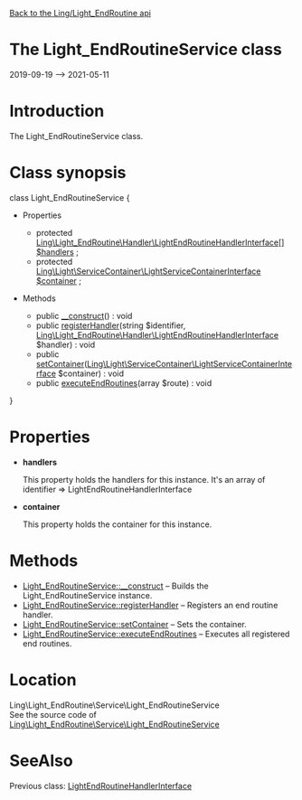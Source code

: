 [Back to the Ling/Light_EndRoutine api](https://github.com/lingtalfi/Light_EndRoutine/blob/master/doc/api/Ling/Light_EndRoutine.md)



The Light_EndRoutineService class
================
2019-09-19 --> 2021-05-11






Introduction
============

The Light_EndRoutineService class.



Class synopsis
==============


class <span class="pl-k">Light_EndRoutineService</span>  {

- Properties
    - protected [Ling\Light_EndRoutine\Handler\LightEndRoutineHandlerInterface[]](https://github.com/lingtalfi/Light_EndRoutine/blob/master/doc/api/Ling/Light_EndRoutine/Handler/LightEndRoutineHandlerInterface.md) [$handlers](#property-handlers) ;
    - protected [Ling\Light\ServiceContainer\LightServiceContainerInterface](https://github.com/lingtalfi/Light/blob/master/doc/api/Ling/Light/ServiceContainer/LightServiceContainerInterface.md) [$container](#property-container) ;

- Methods
    - public [__construct](https://github.com/lingtalfi/Light_EndRoutine/blob/master/doc/api/Ling/Light_EndRoutine/Service/Light_EndRoutineService/__construct.md)() : void
    - public [registerHandler](https://github.com/lingtalfi/Light_EndRoutine/blob/master/doc/api/Ling/Light_EndRoutine/Service/Light_EndRoutineService/registerHandler.md)(string $identifier, [Ling\Light_EndRoutine\Handler\LightEndRoutineHandlerInterface](https://github.com/lingtalfi/Light_EndRoutine/blob/master/doc/api/Ling/Light_EndRoutine/Handler/LightEndRoutineHandlerInterface.md) $handler) : void
    - public [setContainer](https://github.com/lingtalfi/Light_EndRoutine/blob/master/doc/api/Ling/Light_EndRoutine/Service/Light_EndRoutineService/setContainer.md)([Ling\Light\ServiceContainer\LightServiceContainerInterface](https://github.com/lingtalfi/Light/blob/master/doc/api/Ling/Light/ServiceContainer/LightServiceContainerInterface.md) $container) : void
    - public [executeEndRoutines](https://github.com/lingtalfi/Light_EndRoutine/blob/master/doc/api/Ling/Light_EndRoutine/Service/Light_EndRoutineService/executeEndRoutines.md)(array $route) : void

}




Properties
=============

- <span id="property-handlers"><b>handlers</b></span>

    This property holds the handlers for this instance.
    It's an array of identifier => LightEndRoutineHandlerInterface
    
    

- <span id="property-container"><b>container</b></span>

    This property holds the container for this instance.
    
    



Methods
==============

- [Light_EndRoutineService::__construct](https://github.com/lingtalfi/Light_EndRoutine/blob/master/doc/api/Ling/Light_EndRoutine/Service/Light_EndRoutineService/__construct.md) &ndash; Builds the Light_EndRoutineService instance.
- [Light_EndRoutineService::registerHandler](https://github.com/lingtalfi/Light_EndRoutine/blob/master/doc/api/Ling/Light_EndRoutine/Service/Light_EndRoutineService/registerHandler.md) &ndash; Registers an end routine handler.
- [Light_EndRoutineService::setContainer](https://github.com/lingtalfi/Light_EndRoutine/blob/master/doc/api/Ling/Light_EndRoutine/Service/Light_EndRoutineService/setContainer.md) &ndash; Sets the container.
- [Light_EndRoutineService::executeEndRoutines](https://github.com/lingtalfi/Light_EndRoutine/blob/master/doc/api/Ling/Light_EndRoutine/Service/Light_EndRoutineService/executeEndRoutines.md) &ndash; Executes all registered end routines.





Location
=============
Ling\Light_EndRoutine\Service\Light_EndRoutineService<br>
See the source code of [Ling\Light_EndRoutine\Service\Light_EndRoutineService](https://github.com/lingtalfi/Light_EndRoutine/blob/master/Service/Light_EndRoutineService.php)



SeeAlso
==============
Previous class: [LightEndRoutineHandlerInterface](https://github.com/lingtalfi/Light_EndRoutine/blob/master/doc/api/Ling/Light_EndRoutine/Handler/LightEndRoutineHandlerInterface.md)<br>
